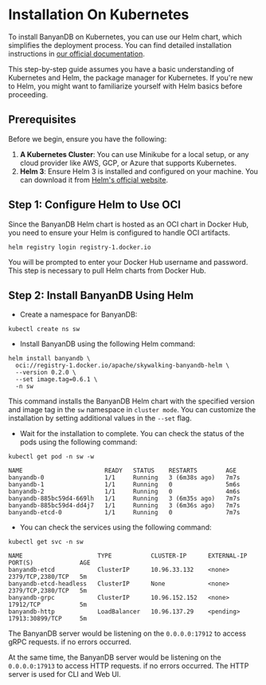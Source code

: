 # Installation On Kubernetes

To install BanyanDB on Kubernetes, you can use our Helm chart, which simplifies the deployment process.  You can find detailed installation instructions in [our official documentation](https://github.com/apache/skywalking-helm/tree/master).

This step-by-step guide assumes you have a basic understanding of Kubernetes and Helm, the package manager for Kubernetes. If you're new to Helm, you might want to familiarize yourself with Helm basics before proceeding.

## Prerequisites

Before we begin, ensure you have the following:

1. **A Kubernetes Cluster**: You can use Minikube for a local setup, or any cloud provider like AWS, GCP, or Azure that supports Kubernetes.
2. **Helm 3**: Ensure Helm 3 is installed and configured on your machine. You can download it from [Helm's official website](https://helm.sh/).

## Step 1: Configure Helm to Use OCI

Since the BanyanDB Helm chart is hosted as an OCI chart in Docker Hub, you need to ensure your Helm is configured to handle OCI artifacts.

```shell
helm registry login registry-1.docker.io
```

You will be prompted to enter your Docker Hub username and password. This step is necessary to pull Helm charts from Docker Hub.

## Step 2: Install BanyanDB Using Helm 

- Create a namespace for BanyanDB:
```shell
kubectl create ns sw
```

- Install BanyanDB using the following Helm command:
```shell
helm install banyandb \
  oci://registry-1.docker.io/apache/skywalking-banyandb-helm \
  --version 0.2.0 \
  --set image.tag=0.6.1 \
  -n sw
```
This command installs the BanyanDB Helm chart with the specified version and image tag in the `sw` namespace in `cluster mode`.
You can customize the installation by setting additional values in the `--set` flag.

- Wait for the installation to complete. You can check the status of the pods using the following command:
```shell
kubectl get pod -n sw -w
```
```shell
NAME                       READY   STATUS    RESTARTS        AGE
banyandb-0                 1/1     Running   3 (6m38s ago)   7m7s
banyandb-1                 1/1     Running   0               5m6s
banyandb-2                 1/1     Running   0               4m6s
banyandb-885bc59d4-669lh   1/1     Running   3 (6m35s ago)   7m7s
banyandb-885bc59d4-dd4j7   1/1     Running   3 (6m36s ago)   7m7s
banyandb-etcd-0            1/1     Running   0               7m7s
```

- You can check the services using the following command:
```shell
kubectl get svc -n sw
```
```shell
NAME                     TYPE           CLUSTER-IP      EXTERNAL-IP   PORT(S)             AGE
banyandb-etcd            ClusterIP      10.96.33.132    <none>        2379/TCP,2380/TCP   5m
banyandb-etcd-headless   ClusterIP      None            <none>        2379/TCP,2380/TCP   5m
banyandb-grpc            ClusterIP      10.96.152.152   <none>        17912/TCP           5m
banyandb-http            LoadBalancer   10.96.137.29    <pending>     17913:30899/TCP     5m
```
The BanyanDB server would be listening on the `0.0.0.0:17912` to access gRPC requests. if no errors occurred.

At the same time, the BanyanDB server would be listening on the `0.0.0.0:17913` to access HTTP requests. if no errors occurred. The HTTP server is used for CLI and Web UI.

